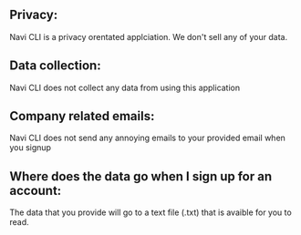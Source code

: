 ## Privacy:

Navi CLI is a privacy orentated applciation. We don't sell any of your data.

## Data collection:

Navi CLI does not collect any data from using this application

## Company related emails:

Navi CLI does not send any annoying emails to your provided email when you signup

## Where does the data go when I sign up for an account:

The data that you provide will go to a text file (.txt) that is avaible for you to read.
